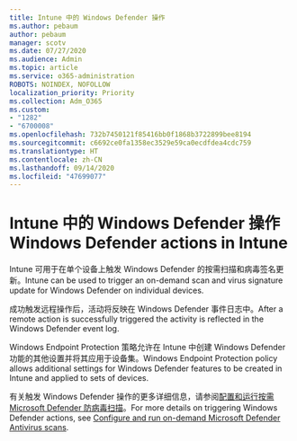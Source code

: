 ```yaml
---
title: Intune 中的 Windows Defender 操作
ms.author: pebaum
author: pebaum
manager: scotv
ms.date: 07/27/2020
ms.audience: Admin
ms.topic: article
ms.service: o365-administration
ROBOTS: NOINDEX, NOFOLLOW
localization_priority: Priority
ms.collection: Adm_O365
ms.custom:
- "1282"
- "6700008"
ms.openlocfilehash: 732b7450121f85416bb0f1868b3722899bee8194
ms.sourcegitcommit: c6692ce0fa1358ec3529e59ca0ecdfdea4cdc759
ms.translationtype: HT
ms.contentlocale: zh-CN
ms.lasthandoff: 09/14/2020
ms.locfileid: "47699077"
---
```

# <a name="windows-defender-actions-in-intune"></a><span data-ttu-id="6e841-102">Intune 中的 Windows Defender 操作</span><span class="sxs-lookup"><span data-stu-id="6e841-102">Windows Defender actions in Intune</span></span>

<span data-ttu-id="6e841-103">Intune 可用于在单个设备上触发 Windows Defender 的按需扫描和病毒签名更新。</span><span class="sxs-lookup"><span data-stu-id="6e841-103">Intune can be used to trigger an on-demand scan and virus signature update for Windows Defender on individual devices.</span></span>

<span data-ttu-id="6e841-104">成功触发远程操作后，活动将反映在 Windows Defender 事件日志中。</span><span class="sxs-lookup"><span data-stu-id="6e841-104">After a remote action is successfully triggered the activity is reflected in the Windows Defender event log.</span></span>

<span data-ttu-id="6e841-105">Windows Endpoint Protection 策略允许在 Intune 中创建 Windows Defender 功能的其他设置并将其应用于设备集。</span><span class="sxs-lookup"><span data-stu-id="6e841-105">Windows Endpoint Protection policy allows additional settings for Windows Defender features to be created in Intune and applied to sets of devices.</span></span>

<span data-ttu-id="6e841-106">有关触发 Windows Defender 操作的更多详细信息，请参阅[配置和运行按需 Microsoft Defender 防病毒扫描](https://docs.microsoft.com/windows/security/threat-protection/windows-defender-antivirus/run-scan-windows-defender-antivirus)。</span><span class="sxs-lookup"><span data-stu-id="6e841-106">For more details on triggering Windows Defender actions, see [Configure and run on-demand Microsoft Defender Antivirus scans](https://docs.microsoft.com/windows/security/threat-protection/windows-defender-antivirus/run-scan-windows-defender-antivirus).</span></span>